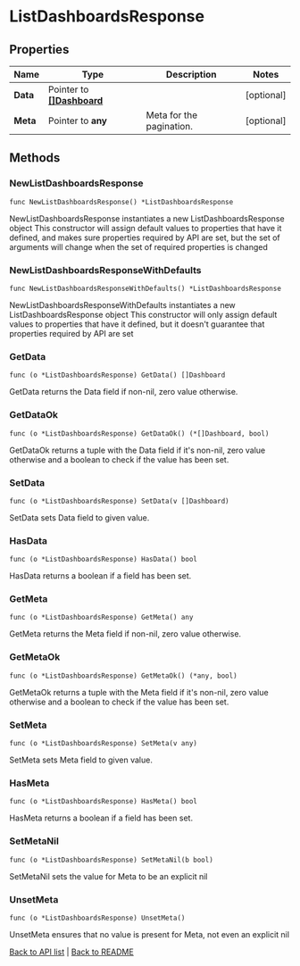 # ListDashboardsResponse

## Properties

Name | Type | Description | Notes
------------ | ------------- | ------------- | -------------
**Data** | Pointer to [**[]Dashboard**](Dashboard.md) |  | [optional] 
**Meta** | Pointer to **any** | Meta for the pagination. | [optional] 

## Methods

### NewListDashboardsResponse

`func NewListDashboardsResponse() *ListDashboardsResponse`

NewListDashboardsResponse instantiates a new ListDashboardsResponse object
This constructor will assign default values to properties that have it defined,
and makes sure properties required by API are set, but the set of arguments
will change when the set of required properties is changed

### NewListDashboardsResponseWithDefaults

`func NewListDashboardsResponseWithDefaults() *ListDashboardsResponse`

NewListDashboardsResponseWithDefaults instantiates a new ListDashboardsResponse object
This constructor will only assign default values to properties that have it defined,
but it doesn't guarantee that properties required by API are set

### GetData

`func (o *ListDashboardsResponse) GetData() []Dashboard`

GetData returns the Data field if non-nil, zero value otherwise.

### GetDataOk

`func (o *ListDashboardsResponse) GetDataOk() (*[]Dashboard, bool)`

GetDataOk returns a tuple with the Data field if it's non-nil, zero value otherwise
and a boolean to check if the value has been set.

### SetData

`func (o *ListDashboardsResponse) SetData(v []Dashboard)`

SetData sets Data field to given value.

### HasData

`func (o *ListDashboardsResponse) HasData() bool`

HasData returns a boolean if a field has been set.

### GetMeta

`func (o *ListDashboardsResponse) GetMeta() any`

GetMeta returns the Meta field if non-nil, zero value otherwise.

### GetMetaOk

`func (o *ListDashboardsResponse) GetMetaOk() (*any, bool)`

GetMetaOk returns a tuple with the Meta field if it's non-nil, zero value otherwise
and a boolean to check if the value has been set.

### SetMeta

`func (o *ListDashboardsResponse) SetMeta(v any)`

SetMeta sets Meta field to given value.

### HasMeta

`func (o *ListDashboardsResponse) HasMeta() bool`

HasMeta returns a boolean if a field has been set.

### SetMetaNil

`func (o *ListDashboardsResponse) SetMetaNil(b bool)`

 SetMetaNil sets the value for Meta to be an explicit nil

### UnsetMeta
`func (o *ListDashboardsResponse) UnsetMeta()`

UnsetMeta ensures that no value is present for Meta, not even an explicit nil

[Back to API list](../README.md#documentation-for-api-endpoints) | [Back to README](../README.md)
